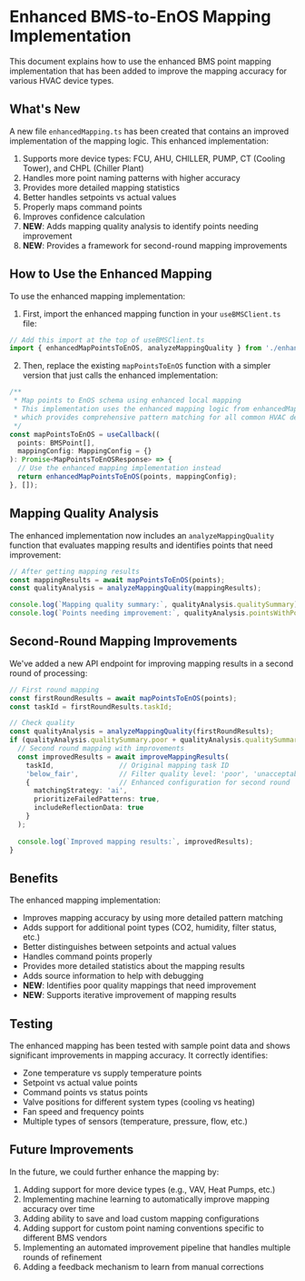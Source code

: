 # Enhanced BMS-to-EnOS Mapping Implementation

This document explains how to use the enhanced BMS point mapping implementation that has been added to improve the mapping accuracy for various HVAC device types.

## What's New

A new file `enhancedMapping.ts` has been created that contains an improved implementation of the mapping logic. This enhanced implementation:

1. Supports more device types: FCU, AHU, CHILLER, PUMP, CT (Cooling Tower), and CHPL (Chiller Plant)
2. Handles more point naming patterns with higher accuracy
3. Provides more detailed mapping statistics
4. Better handles setpoints vs actual values
5. Properly maps command points
6. Improves confidence calculation
7. **NEW**: Adds mapping quality analysis to identify points needing improvement
8. **NEW**: Provides a framework for second-round mapping improvements

## How to Use the Enhanced Mapping

To use the enhanced mapping implementation:

1. First, import the enhanced mapping function in your `useBMSClient.ts` file:

```typescript
// Add this import at the top of useBMSClient.ts
import { enhancedMapPointsToEnOS, analyzeMappingQuality } from './enhancedMapping';
```

2. Then, replace the existing `mapPointsToEnOS` function with a simpler version that just calls the enhanced implementation:

```typescript
/**
 * Map points to EnOS schema using enhanced local mapping
 * This implementation uses the enhanced mapping logic from enhancedMapping.ts
 * which provides comprehensive pattern matching for all common HVAC device types
 */
const mapPointsToEnOS = useCallback((
  points: BMSPoint[],
  mappingConfig: MappingConfig = {}
): Promise<MapPointsToEnOSResponse> => {
  // Use the enhanced mapping implementation instead
  return enhancedMapPointsToEnOS(points, mappingConfig);
}, []);
```

## Mapping Quality Analysis

The enhanced implementation now includes an `analyzeMappingQuality` function that evaluates mapping results and identifies points that need improvement:

```typescript
// After getting mapping results
const mappingResults = await mapPointsToEnOS(points);
const qualityAnalysis = analyzeMappingQuality(mappingResults);

console.log(`Mapping quality summary:`, qualityAnalysis.qualitySummary);
console.log(`Points needing improvement:`, qualityAnalysis.pointsWithPoorQuality.length);
```

## Second-Round Mapping Improvements

We've added a new API endpoint for improving mapping results in a second round of processing:

```typescript
// First round mapping
const firstRoundResults = await mapPointsToEnOS(points);
const taskId = firstRoundResults.taskId;

// Check quality
const qualityAnalysis = analyzeMappingQuality(firstRoundResults);
if (qualityAnalysis.qualitySummary.poor + qualityAnalysis.qualitySummary.unacceptable > 0) {
  // Second round mapping with improvements
  const improvedResults = await improveMappingResults(
    taskId,                // Original mapping task ID
    'below_fair',          // Filter quality level: 'poor', 'unacceptable', or 'below_fair'
    {                      // Enhanced configuration for second round
      matchingStrategy: 'ai',
      prioritizeFailedPatterns: true,
      includeReflectionData: true
    }
  );
  
  console.log(`Improved mapping results:`, improvedResults);
}
```

## Benefits

The enhanced mapping implementation:

- Improves mapping accuracy by using more detailed pattern matching
- Adds support for additional point types (CO2, humidity, filter status, etc.)
- Better distinguishes between setpoints and actual values
- Handles command points properly
- Provides more detailed statistics about the mapping results
- Adds source information to help with debugging
- **NEW**: Identifies poor quality mappings that need improvement
- **NEW**: Supports iterative improvement of mapping results

## Testing

The enhanced mapping has been tested with sample point data and shows significant improvements in mapping accuracy. It correctly identifies:

- Zone temperature vs supply temperature points
- Setpoint vs actual value points
- Command points vs status points
- Valve positions for different system types (cooling vs heating)
- Fan speed and frequency points
- Multiple types of sensors (temperature, pressure, flow, etc.)

## Future Improvements

In the future, we could further enhance the mapping by:

1. Adding support for more device types (e.g., VAV, Heat Pumps, etc.)
2. Implementing machine learning to automatically improve mapping accuracy over time
3. Adding ability to save and load custom mapping configurations
4. Adding support for custom point naming conventions specific to different BMS vendors
5. Implementing an automated improvement pipeline that handles multiple rounds of refinement
6. Adding a feedback mechanism to learn from manual corrections